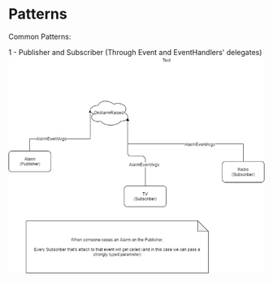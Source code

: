 # Patterns
Common Patterns:

1 - Publisher and Subscriber (Through Event and EventHandlers' delegates)
![Image of Event delegate](https://github.com/lisberPontes/Patterns/blob/master/Documentation/Diagram.jpg)
